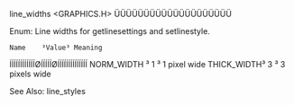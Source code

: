 
 line_widths                    <GRAPHICS.H>
ÜÜÜÜÜÜÜÜÜÜÜÜÜÜÜÜÜÜÜÜ

Enum: Line widths for getlinesettings and setlinestyle.

    Name    ³Value³ Meaning
ÍÍÍÍÍÍÍÍÍÍÍÍØÍÍÍÍÍØÍÍÍÍÍÍÍÍÍÍÍÍÍÍ
 NORM_WIDTH ³  1  ³ 1 pixel wide
 THICK_WIDTH³  3  ³ 3 pixels wide

See Also:
 line_styles
